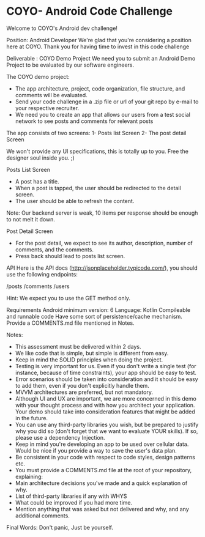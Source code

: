 # COYO- Android Code Challenge

Welcome to COYO's Android dev challenge!

Position: Android Developer
We're glad that you're considering a position here at COYO. Thank you for having time to invest in this code challenge


Deliverable : COYO Demo Project
We need you to submit an Android Demo Project to be evaluated by our software engineers.

The COYO demo project:
- The app architecture, project, code organization, file structure, and comments will be evaluated.
- Send your code challenge in a .zip file or url of your git repo by e-mail to your respective recruiter.
- We need you to create an app that allows our users from a test social network to see posts and comments for relevant posts

The app consists of two screens:
1- Posts list Screen
2- The post detail Screen

We won't provide any UI specifications, this is totally up to you. Free the designer soul inside you. ;)

Posts List Screen
- A post has a title.
- When a post is tapped, the user should be redirected to the detail screen.
- The user should be able to refresh the content.

Note: Our backend server is weak, 10 items per response should be enough to not melt it down.

Post Detail Screen
- For the post detail, we expect to see its author, description, number of comments, and the comments.
- Press back should lead to posts list screen.


API
Here is the API docs (http://jsonplaceholder.typicode.com/), you should use the following endpoints:

/posts
/comments
/users

Hint: We expect you to use the GET method only.

Requirements
Android minimum version: 6
Language: Kotlin
Compileable and runnable code
Have some sort of persistence/cache mechanism.
Provide a COMMENTS.md file mentioned in Notes.


Notes: 

- This assessment must be delivered within 2 days.
- We like code that is simple, but simple is different from easy.
- Keep in mind the SOLID principles when doing the project.
- Testing is very important for us. Even if you don't write a single test (for instance, because of time constraints), your app should be easy to test.
- Error scenarios should be taken into consideration and it should be easy to add them, even if you don't explicitly handle them.
- MVVM architectures are preferred, but not mandatory.
- Although UI and UX are important, we are more concerned in this demo with your thought process and with how you architect your application. Your demo should take into consideration features that might be added in the future.
- You can use any third-party libraries you wish, but be prepared to justify why you did so (don't forget that we want to evaluate YOUR skills). If so, please use a dependency Injection.
- Keep in mind you're developing an app to be used over cellular data. Would be nice if you provide a way to save the user's data plan.
- Be consistent in your code with respect to code styles, design patterns etc.
- You must provide a COMMENTS.md file at the root of your repository, explaining:
- Main architecture decisions you've made and a quick explanation of why.
- List of third-party libraries if any with WHYS
- What could be improved if you had more time.
- Mention anything that was asked but not delivered and why, and any additional comments.


Final Words: Don't panic, Just be yourself.

